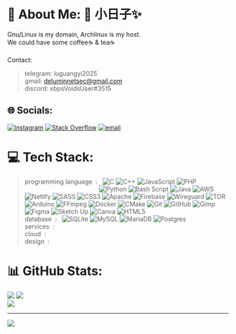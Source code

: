 # 💫 About Me:     📝 小日子✨
Gnu/Linux is my domain, Archlinux is my host.<br>
We could have some coffee☕ & tea☕ </br></br>
Contact: </br>
>  telegram: luguangyi2025 </br>
>  gmail:    deluminnetsec@gmail.com </br>
>  discord:  xbpsVoidsUser#3515


## 🌐 Socials:
[![Instagram](https://img.shields.io/badge/Instagram-%23E4405F.svg?logo=Instagram&logoColor=white)](https://instagram.com/lu.guangyi.2025) [![Stack Overflow](https://img.shields.io/badge/-Stackoverflow-FE7A16?logo=stack-overflow&logoColor=white)](https://stackoverflow.com/users/30300416) [![email](https://img.shields.io/badge/Email-D14836?logo=gmail&logoColor=white)](mailto:deluminnetsec@gmail.com) 

# 💻 Tech Stack:

> programming language&nbsp;&nbsp;:&nbsp;&nbsp;
![C](https://img.shields.io/badge/c-%2300599C.svg?style=flat-square&logo=c&logoColor=white) ![C++](https://img.shields.io/badge/c++-%2300599C.svg?style=flat-square&logo=c%2B%2B&logoColor=white) ![JavaScript](https://img.shields.io/badge/javascript-%23323330.svg?style=flat-square&logo=javascript&logoColor=%23F7DF1E) ![PHP](https://img.shields.io/badge/php-%23777BB4.svg?style=flat-square&logo=php&logoColor=white) <br> &nbsp;&nbsp;&nbsp;&nbsp;&nbsp;&nbsp;&nbsp;&nbsp;&nbsp;&nbsp;&nbsp;&nbsp;&nbsp;&nbsp;&nbsp;&nbsp;&nbsp;&nbsp;&nbsp;&nbsp;&nbsp;&nbsp;&nbsp;&nbsp;&nbsp;&nbsp;&nbsp;&nbsp;&nbsp;&nbsp;&nbsp;&nbsp;&nbsp;&nbsp;&nbsp;&nbsp;&nbsp;&nbsp;&nbsp;&nbsp;&nbsp;&nbsp; ![Python](https://img.shields.io/badge/python-3670A0?style=flat-square&logo=python&logoColor=ffdd54) ![Bash Script](https://img.shields.io/badge/bash_script-%23121011.svg?style=flat-square&logo=gnu-bash&logoColor=white) ![Java](https://img.shields.io/badge/java-%23ED8B00.svg?style=flat-square&logo=openjdk&logoColor=white) ![AWS](https://img.shields.io/badge/AWS-%23FF9900.svg?style=flat-square&logo=amazon-aws&logoColor=white) ![Netlify](https://img.shields.io/badge/netlify-%23000000.svg?style=flat-square&logo=netlify&logoColor=#00C7B7) ![SASS](https://img.shields.io/badge/SASS-hotpink.svg?style=flat-square&logo=SASS&logoColor=white) ![CSS3](https://img.shields.io/badge/css3-%231572B6.svg?style=flat-square&logo=css3&logoColor=white) ![Apache](https://img.shields.io/badge/apache-%23D42029.svg?style=flat-square&logo=apache&logoColor=white)   ![Firebase](https://img.shields.io/badge/firebase-a08021?style=flat-square&logo=firebase&logoColor=ffcd34)  ![Wireguard](https://img.shields.io/badge/wireguard-%2388171A.svg?style=flat-square&logo=wireguard&logoColor=white) ![TOR](https://img.shields.io/badge/tor-%237E4798.svg?style=flat-square&logo=tor-project&logoColor=white) ![Arduino](https://img.shields.io/badge/-Arduino-00979D?style=flat-square&logo=Arduino&logoColor=white) ![FFmpeg](https://shields.io/badge/FFmpeg-%23171717.svg?logo=ffmpeg&style=flat-square&labelColor=171717&logoColor=5cb85c) ![Docker](https://img.shields.io/badge/docker-%230db7ed.svg?style=flat-square&logo=docker&logoColor=white) ![CMake](https://img.shields.io/badge/CMake-%23008FBA.svg?style=flat-square&logo=cmake&logoColor=white) ![Git](https://img.shields.io/badge/git-%23F05033.svg?style=flat-square&logo=git&logoColor=white) ![GitHub](https://img.shields.io/badge/github-%23121011.svg?style=flat-square&logo=github&logoColor=white) ![Gimp](https://img.shields.io/badge/Gimp-657D8B?style=flat-square&logo=gimp&logoColor=FFFFFF) ![Figma](https://img.shields.io/badge/figma-%23F24E1E.svg?style=flat-square&logo=figma&logoColor=white) ![Sketch Up](https://img.shields.io/badge/SketchUp-005F9E?style=flat-square&logo=sketchup&logoColor=white) ![Canva](https://img.shields.io/badge/Canva-%2300C4CC.svg?style=flat-square&logo=Canva&logoColor=white) ![HTML5](https://img.shields.io/badge/html5-%23E34F26.svg?style=flat-square&logo=html5&logoColor=white) <br>
> database&nbsp;&nbsp;:&nbsp;&nbsp; ![SQLite](https://img.shields.io/badge/sqlite-%2307405e.svg?style=flat-square&logo=sqlite&logoColor=white)  ![MySQL](https://img.shields.io/badge/mysql-4479A1.svg?style=flat-square&logo=mysql&logoColor=white) ![MariaDB](https://img.shields.io/badge/MariaDB-003545?style=flat-square&logo=mariadb&logoColor=white) ![Postgres](https://img.shields.io/badge/postgres-%23316192.svg?style=flat-square&logo=postgresql&logoColor=white) <br>
> services&nbsp;&nbsp;:&nbsp;&nbsp; <br>
> cloud&nbsp;&nbsp;:&nbsp;&nbsp; <br>
> design&nbsp;&nbsp;:&nbsp;&nbsp;

# 📊 GitHub Stats:
![](https://github-readme-stats.vercel.app/api?username=Lu-Guangyi&theme=default&hide_border=false&include_all_commits=true&count_private=true)
![](https://nirzak-streak-stats.vercel.app/?user=Lu-Guangyi&theme=default&hide_border=false) <br>
![](https://github-readme-stats.vercel.app/api/top-langs/?username=Lu-Guangyi&theme=default&hide_border=false&include_all_commits=true&count_private=true&layout=compact)
<!-- ![](https://github-readme-stats.vercel.app/api?username=Lu-Guangyi&theme=rose_pine&hide_border=false&include_all_commits=true&count_private=true)<br/>
![](https://nirzak-streak-stats.vercel.app/?user=Lu-Guangyi&theme=rose_pine&hide_border=false)<br/>
![](https://github-readme-stats.vercel.app/api/top-langs/?username=Lu-Guangyi&theme=rose_pine&hide_border=false&include_all_commits=true&count_private=true&layout=compact) -->

---
[![](https://visitcount.itsvg.in/api?id=Lu-Guangyi&icon=1&color=0)](https://visitcount.itsvg.in)

<!-- Proudly created with GPRM ( https://gprm.itsvg.in ) -->
